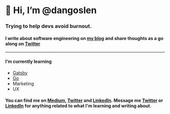 # 👋 Hi, I’m @dangoslen

### Trying to help devs avoid burnout.
#### I write about software engineering on [my blog](https://dangoslen.me) and share thoughts as a go along on [Twitter](https://twitter.com/@dangoslen)

---

#### I’m currently learning
  - [Gatsby](gatsby.js)
  - [Go](golang.org)
  - Marketing
  - UX

#### You can find me on [Medium](https://dangoslen.medium.com/), [Twitter](https://twitter.com/@dangoslen) and [LinkedIn](https://linkedin.com/in/dangoslen). Message me [Twitter](https://twitter.com/@dangoslen) or [LinkedIn](https://linkedin.com/in/dangoslen) for anything related to what I'm learning and writing about.

<!---
dangoslen/dangoslen is a ✨ special ✨ repository because its `README.md` (this file) appears on your GitHub profile.
You can click the Preview link to take a look at your changes.
--->
